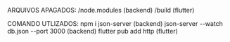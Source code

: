 ARQUIVOS APAGADOS:
/node.modules (backend)
/build (flutter)

COMANDO UTLIZADOS:
npm i json-server (backend)
json-server --watch db.json --port 3000 (backend)
flutter pub add http (flutter)
